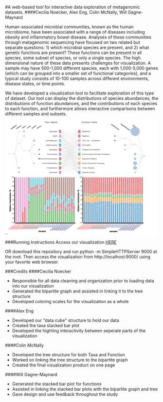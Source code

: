 #A web-based tool for interactive data exploration of metagenomic datasets.
####Cecilia Noecker, Alex Eng, Colin McNally, Will Gagne-Maynard

  Human-associated microbial communities, known as the human microbiome, have been associated with a range of diseases including obesity and inflammatory bowel disease. Analyses of these communities through metagenomic sequencing have focused on two related but separate questions: 1) which microbial species are present, and 2) what genetic functions are present?  These functions can be present in all species, some subset of species, or only a single species. The high dimensional nature of these data presents challenges for visualization. A sample may have 500-1,000 different species, each with 1,000-5,000 genes (which can be grouped into a smaller set of functional categories), and a typical study consists of 10-100 samples across different environments, disease states, or time points. 

  We have developed a visualization tool to facilitate exploration of this type of dataset. Our tool can display the distributions of species abundances, the distributions of function abundances, and the contributions of each species to each function, and furthermore allows interactive comparisons between different samples and subsets. 

![](/images/Final_Image.png)

###Running Instructions
Access our visualization [HERE](http://cse512-15s.github.io/fp-cnoecker-engal-cmcn-wgagne-maynard/)

OR download this repository and run python -m SimpleHTTPServer 9000 at the root. Then access the visualization from http://localhost:9000/ using your favorite web browser.

###Credits
####Cecilia Noecker
- Responsible for all data cleaning and organization prior to loading data into our visualization
- Generated the bipartite graph and assisted in linking it to the tree structure
- Developed coloring scales for the visualization as a whole

####Alex Eng
- Developed our "data cube" structure to hold our data
- Created the taxa stacked bar plot
- Developed the highting interactivity between seperate parts of the visualization

####Colin McNally
- Developed the tree structure for both Taxa and Function
- Worked on linking the tree structure to the bipartite graph
- Created the final visualization product on one page

####Will Gagne-Maynard
- Generated the stacked bar plot for functions
- Assisted in linking the stacked bar plots with the bipartite graph and tree
- Gave design and use feedback throughout the study
